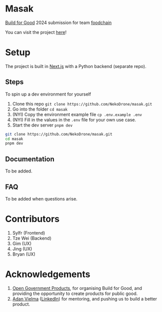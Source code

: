 # Masak

[Build for Good](https://build.gov.sg) 2024 submission for team [foodchain](https://www.build.gov.sg/foodchain/)

You can visit the project [here](https://masak-foodchain.vercel.app/)!

# Setup

The project is built in [Next.js](https://nextjs.org/) with a Python backend (separate repo).

## Steps

To spin up a dev environment for yourself

1. Clone this repo `git clone https://github.com/NekoDrone/masak.git`
2. Go into the folder `cd masak`
3. (NYI) Copy the environment example file `cp .env.example .env`
4. (NYI) Fill in the values in the `.env` file for your own use case.
5. Start the dev server `pnpm dev`

```bash
git clone https://github.com/NekoDrone/masak.git
cd masak
pnpm dev
```

## Documentation

To be added.

## FAQ

To be added when questions arise.

# Contributors

1. Sylfr (Frontend)
2. Tze Wei (Backend)
3. Gim (UX)
4. Jing (UX)
5. Bryan (UX)

# Acknowledgements

1. [Open Government Products](https://open.gov.sg), for organising Build for Good, and providing the opportunity to create products for public good.
2. [Adan Vielma](https://www.open.gov.sg/people/adan) ([LinkedIn](https://www.linkedin.com/in/adan-vielma/)) for mentoring, and pushing us to build a better product.
